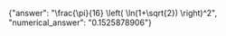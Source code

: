 {"answer": "\\frac{\\pi}{16} \\left( \\ln(1+\\sqrt{2}) \\right)^2", "numerical_answer": "0.1525878906"}